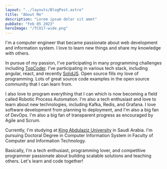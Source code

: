 ```yaml
---
layout: "../layouts/BlogPost.astro"
title: "About Me"
description: "Lorem ipsum dolor sit amet"
pubDate: "Feb 05 2023"
heroImage: "/TCO17-wide.png"
---
```


I'm a computer engineer that became passionate about web development and information system. I love to learn new things and share my knowledge with others.

In pursue of my passion, I've participating in many programming challenges including [TopCoder](http://topcoder.com/members/mohhasbias). I've participating in various tech stack, including angular, react, and recently [SolidJS](https://www.solidjs.com/). Open source fills my love of programming. Lots of great source code examples in the open source community that I can learn from.

I also love to program everything that I can which is now becoming a field called Robotic Process Automation. I'm also a tech enthusiast and love to learn about new technologies, including Kafka, Redis, and Grafana. I love software development from planning to deployment, and I'm also a big fan of DevOps. I'm also a big fan of transparent progress as encouraged by Agile and Scrum.

Currently, I'm studying at [King Abdulaziz University](https://www.kau.edu.sa/Home.aspx?lng=en) in Saudi Arabia. I'm pursuing Doctoral Degree in Computer Information System in Faculty of Computer and Information Technology.

Basically, I'm a tech enthusiast, programming lover, and competitive programmer passionate about building scalable solutions and teaching others. Let's learn and code together!
